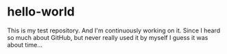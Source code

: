 # hello-world
This is my test repository. And I'm continuously working on it. Since I heard so much about GitHub, but never really used it by myself I guess it was about time...
